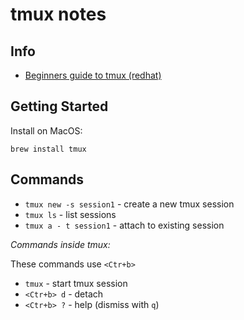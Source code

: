 # tmux notes

## Info

- [Beginners guide to tmux (redhat)](https://www.redhat.com/sysadmin/introduction-tmux-linux)


## Getting Started

Install on MacOS:

`brew install tmux`

## Commands

- `tmux new -s session1` - create a new tmux session
- `tmux ls` - list sessions
- `tmux a - t session1` - attach to existing session

_Commands inside tmux:_

These commands use `<Ctr+b>`

- `tmux` - start tmux session
- `<Ctr+b> d` - detach
- `<Ctr+b> ?` - help (dismiss with `q`)


